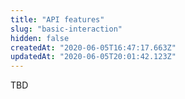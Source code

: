 ```yaml
---
title: "API features"
slug: "basic-interaction"
hidden: false
createdAt: "2020-06-05T16:47:17.663Z"
updatedAt: "2020-06-05T20:01:42.123Z"
---
```

TBD